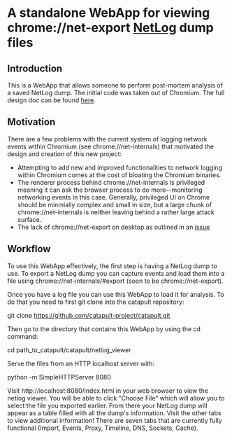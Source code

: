 A standalone WebApp for viewing chrome://net-export
[NetLog](https://www.chromium.org/developers/design-documents/network-stack/netlog) dump files
============

Introduction
------------
This is a WebApp that allows someone to perform post-mortem analysis of a
saved NetLog dump. The initial code was taken out of Chromium.
The full design doc can be found
[here](https://docs.google.com/document/d/1Ll7T5cguj5m2DqkUTad5DWRCqtbQ3L1q9FRvTN5-Y28/edit#).

Motivation
------------
There are a few problems with the current system of logging network events
within Chromium (see chrome://net-internals) that motivated the design and 
creation of this new project:
- Attempting to add new and improved functionalities to network logging within
Chromium comes at the cost of bloating the Chromium binaries.
- The renderer process behind chrome://net-internals is privileged meaning it
can ask the browser process to do more--monitoring networking events in this
case. Generally, privileged UI on Chrome should be minmially complex and
small in size, but a large chunk of chrome://net-internals is neither leaving
behind a rather large attack surface.
- The lack of chrome://net-export on desktop as outlined in an
[issue](https://bugs.chromium.org/p/chromium/issues/detail?id=472706)

Workflow
--------------
To use this WebApp effectively, the first step is having a NetLog dump to use.
To export a NetLog dump you can capture events and load them into a file
using chrome://net-internals/#export (soon to be chrome://net-export).

Once you have a log file you can use this WebApp to load it for analysis.
To do that you need to first git clone into the catapult repository:

git clone https://github.com/catapult-project/catapult.git

Then go to the directory that contains this WebApp by using the cd command:

cd path_to_catapult/catapult/netlog_viewer

Serve the files from an HTTP localhost server with:

python -m SimpleHTTPServer 8080

Visit http://localhost:8080/index.html in your web browser to view the
netlog viewer. You will be able to click "Choose File" which will allow you to
select the file you exported earlier. From there your NetLog dump will appear
as a table filled with all the dump's information. Visit the other tabs to
view additional information! There are seven tabs that are currently fully
functional (Import, Events, Proxy, Timeline, DNS, Sockets, Cache).
